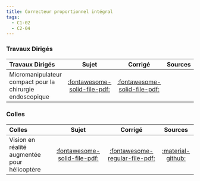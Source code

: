```yaml
---
title: Correcteur proportionnel intégral 
tags:
  - C1-02
  - C2-04
---
```




### Travaux Dirigés 
 
| Travaux Dirigés | Sujet | Corrigé | Sources  | 
| :-------------- | :---: | :-----: | :------: | 
| Micromanipulateur compact pour la chirurgie endoscopique | [:fontawesome-solid-file-pdf:](http://xpessoles-cpge.fr/pdf/Cy_03_01_TD_PI_01_MC2E_Sujet.pdf) | [:fontawesome-solid-file-pdf:](http://xpessoles-cpge.fr/pdf/Cy_03_01_TD_PI_01_MC2E_Corrige.pdf) | | Agitateur médical avec chambre de Riccordi | [:fontawesome-solid-file-pdf:](http://xpessoles-cpge.fr/pdf/Cy_03_01_TD_PI_02_Agitateur_Sujet.pdf) | [:fontawesome-solid-file-pdf:](http://xpessoles-cpge.fr/pdf/Cy_03_01_TD_PI_02_Agitateur_Corrige.pdf) | | Machine de rééducation SysReeduc | [:fontawesome-solid-file-pdf:](http://xpessoles-cpge.fr/pdf/Cy_03_01_TD_PI_03_SysReeduc_Sujet.pdf) | [:fontawesome-solid-file-pdf:](http://xpessoles-cpge.fr/pdf/Cy_03_01_TD_PI_03_SysReeduc_Corrige.pdf) | | Banc d’épreuve hydraulique | [:fontawesome-solid-file-pdf:](http://xpessoles-cpge.fr/pdf/Cy_03_01_TD_PI_04_GroupeHydrau_Sujet.pdf) | [:fontawesome-solid-file-pdf:](http://xpessoles-cpge.fr/pdf/Cy_03_01_TD_PI_04_GroupeHydrau_Corrige.pdf) | | Étude d'un automate d'exploration de l'hémostase par chronométrie | [:fontawesome-solid-file-pdf:](http://xpessoles-cpge.fr/pdf/Cy_03_01_TD_PI_05_Chronometrie_Sujet.pdf) | [:fontawesome-solid-file-pdf:](http://xpessoles-cpge.fr/pdf/Cy_03_01_TD_PI_05_Chronometrie_Corrige.pdf) | | La robotique au service du handicap | [:fontawesome-solid-file-pdf:](http://xpessoles-cpge.fr/pdf/Cy_03_01_TD_PI_06_Robotique_Sujet.pdf) | [:fontawesome-regular-file-pdf:](http://xpessoles-cpge.fr/pdf/Cy_03_01_TD_PI_06_Robotique_Corrige.pdf) | | Asservissement par traitement d’image d’une plateforme Hexapode | [:fontawesome-solid-file-pdf:](http://xpessoles-cpge.fr/pdf/Cy_03_01_TD_PI_07_Hexapode_Sujet.pdf) | [:fontawesome-solid-file-pdf:](http://xpessoles-cpge.fr/pdf/Cy_03_01_TD_PI_07_Hexapode_Corrige.pdf) | | Vision en réalité augmentée pour hélicoptère | [:fontawesome-solid-file-pdf:](http://xpessoles-cpge.fr/pdf/Cy_03_01_TD_PI_08_FLIR_Sujet.pdf) | [:fontawesome-regular-file-pdf:](http://xpessoles-cpge.fr/pdf/Cy_03_01_TD_PI_08_FLIR_Corrige.pdf) | | Système de freinage d'un TGV DUPLEX | [:fontawesome-solid-file-pdf:](http://xpessoles-cpge.fr/pdf/Cy_03_01_TD_PI_09_FreinageTGV_Sujet.pdf) | [:fontawesome-regular-file-pdf:](http://xpessoles-cpge.fr/pdf/Cy_03_01_TD_PI_09_FreinageTGV_Corrige.pdf) | [:material-github:](https://github.com/xpessoles/PSI_Cy_03_ConceptionCommande/tree/main/Chapitre_01_Correction/Cy_03_01_TD_PI_09_FreinageTGV) | 

### Colles 
 
| Colles | Sujet | Corrigé | Sources  | 
| :-------------- | :---: | :-----: | :------: | 
| Vision en réalité augmentée pour hélicoptère | [:fontawesome-solid-file-pdf:](http://xpessoles-cpge.fr/pdf/Cy_03_01_TD_PI_08_FLIR_Sujet.pdf) | [:fontawesome-regular-file-pdf:](http://xpessoles-cpge.fr/pdf/Cy_03_01_TD_PI_08_FLIR_Corrige.pdf) | [:material-github:](https://github.com/xpessoles/PSI_Cy_03_ConceptionCommande/tree/main/Chapitre_01_Correction/Cy_03_01_TD_PI_08_FLIR) | 


